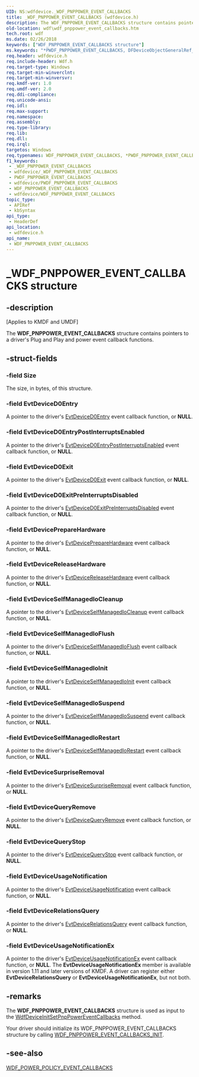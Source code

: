 ```yaml
---
UID: NS:wdfdevice._WDF_PNPPOWER_EVENT_CALLBACKS
title: _WDF_PNPPOWER_EVENT_CALLBACKS (wdfdevice.h)
description: The WDF_PNPPOWER_EVENT_CALLBACKS structure contains pointers to a driver's Plug and Play and power event callback functions.
old-location: wdf\wdf_pnppower_event_callbacks.htm
tech.root: wdf
ms.date: 02/26/2018
keywords: ["WDF_PNPPOWER_EVENT_CALLBACKS structure"]
ms.keywords: "*PWDF_PNPPOWER_EVENT_CALLBACKS, DFDeviceObjectGeneralRef_a4b53707-d968-45a7-a5e8-284e9f34f866.xml, PWDF_PNPPOWER_EVENT_CALLBACKS, PWDF_PNPPOWER_EVENT_CALLBACKS structure pointer, WDF_PNPPOWER_EVENT_CALLBACKS, WDF_PNPPOWER_EVENT_CALLBACKS structure, _WDF_PNPPOWER_EVENT_CALLBACKS, kmdf.wdf_pnppower_event_callbacks, wdf.wdf_pnppower_event_callbacks, wdfdevice/PWDF_PNPPOWER_EVENT_CALLBACKS, wdfdevice/WDF_PNPPOWER_EVENT_CALLBACKS"
req.header: wdfdevice.h
req.include-header: Wdf.h
req.target-type: Windows
req.target-min-winverclnt: 
req.target-min-winversvr: 
req.kmdf-ver: 1.0
req.umdf-ver: 2.0
req.ddi-compliance: 
req.unicode-ansi: 
req.idl: 
req.max-support: 
req.namespace: 
req.assembly: 
req.type-library: 
req.lib: 
req.dll: 
req.irql: 
targetos: Windows
req.typenames: WDF_PNPPOWER_EVENT_CALLBACKS, *PWDF_PNPPOWER_EVENT_CALLBACKS
f1_keywords:
 - _WDF_PNPPOWER_EVENT_CALLBACKS
 - wdfdevice/_WDF_PNPPOWER_EVENT_CALLBACKS
 - PWDF_PNPPOWER_EVENT_CALLBACKS
 - wdfdevice/PWDF_PNPPOWER_EVENT_CALLBACKS
 - WDF_PNPPOWER_EVENT_CALLBACKS
 - wdfdevice/WDF_PNPPOWER_EVENT_CALLBACKS
topic_type:
 - APIRef
 - kbSyntax
api_type:
 - HeaderDef
api_location:
 - wdfdevice.h
api_name:
 - WDF_PNPPOWER_EVENT_CALLBACKS
---
```


# _WDF_PNPPOWER_EVENT_CALLBACKS structure


## -description

<p class="CCE_Message">[Applies to KMDF and UMDF]</p>

The <b>WDF_PNPPOWER_EVENT_CALLBACKS</b> structure contains pointers to a driver's Plug and Play and power event callback functions.

## -struct-fields

### -field Size

The size, in bytes, of this structure.

### -field EvtDeviceD0Entry

A pointer to the driver's <a href="/windows-hardware/drivers/ddi/wdfdevice/nc-wdfdevice-evt_wdf_device_d0_entry">EvtDeviceD0Entry</a> event callback function, or <b>NULL</b>.

### -field EvtDeviceD0EntryPostInterruptsEnabled

A pointer to the driver's <a href="/windows-hardware/drivers/ddi/wdfdevice/nc-wdfdevice-evt_wdf_device_d0_entry_post_interrupts_enabled">EvtDeviceD0EntryPostInterruptsEnabled</a> event callback function, or <b>NULL</b>.

### -field EvtDeviceD0Exit

A pointer to the driver's <a href="/windows-hardware/drivers/ddi/wdfdevice/nc-wdfdevice-evt_wdf_device_d0_exit">EvtDeviceD0Exit</a> event callback function, or <b>NULL</b>.

### -field EvtDeviceD0ExitPreInterruptsDisabled

A pointer to the driver's <a href="/windows-hardware/drivers/ddi/wdfdevice/nc-wdfdevice-evt_wdf_device_d0_exit_pre_interrupts_disabled">EvtDeviceD0ExitPreInterruptsDisabled</a> event callback function, or <b>NULL</b>.

### -field EvtDevicePrepareHardware

A pointer to the driver's <a href="/windows-hardware/drivers/ddi/wdfdevice/nc-wdfdevice-evt_wdf_device_prepare_hardware">EvtDevicePrepareHardware</a> event callback function, or <b>NULL</b>.

### -field EvtDeviceReleaseHardware

A pointer to the driver's <a href="/windows-hardware/drivers/ddi/wdfdevice/nc-wdfdevice-evt_wdf_device_release_hardware">EvtDeviceReleaseHardware</a> event callback function, or <b>NULL</b>.

### -field EvtDeviceSelfManagedIoCleanup

A pointer to the driver's <a href="/windows-hardware/drivers/ddi/wdfdevice/nc-wdfdevice-evt_wdf_device_self_managed_io_cleanup">EvtDeviceSelfManagedIoCleanup</a> event callback function, or <b>NULL</b>.

### -field EvtDeviceSelfManagedIoFlush

A pointer to the driver's <a href="/windows-hardware/drivers/ddi/wdfdevice/nc-wdfdevice-evt_wdf_device_self_managed_io_flush">EvtDeviceSelfManagedIoFlush</a> event callback function, or <b>NULL</b>.

### -field EvtDeviceSelfManagedIoInit

A pointer to the driver's <a href="/windows-hardware/drivers/ddi/wdfdevice/nc-wdfdevice-evt_wdf_device_self_managed_io_init">EvtDeviceSelfManagedIoInit</a> event callback function, or <b>NULL</b>.

### -field EvtDeviceSelfManagedIoSuspend

A pointer to the driver's <a href="/windows-hardware/drivers/ddi/wdfdevice/nc-wdfdevice-evt_wdf_device_self_managed_io_suspend">EvtDeviceSelfManagedIoSuspend</a> event callback function, or <b>NULL</b>.

### -field EvtDeviceSelfManagedIoRestart

A pointer to the driver's <a href="/windows-hardware/drivers/ddi/wdfdevice/nc-wdfdevice-evt_wdf_device_self_managed_io_restart">EvtDeviceSelfManagedIoRestart</a> event callback function, or <b>NULL</b>.

### -field EvtDeviceSurpriseRemoval

A pointer to the driver's <a href="/windows-hardware/drivers/ddi/wdfdevice/nc-wdfdevice-evt_wdf_device_surprise_removal">EvtDeviceSurpriseRemoval</a> event callback function, or <b>NULL</b>.

### -field EvtDeviceQueryRemove

A pointer to the driver's <a href="/windows-hardware/drivers/ddi/wdfdevice/nc-wdfdevice-evt_wdf_device_query_remove">EvtDeviceQueryRemove</a> event callback function, or <b>NULL</b>.

### -field EvtDeviceQueryStop

A pointer to the driver's <a href="/windows-hardware/drivers/ddi/wdfdevice/nc-wdfdevice-evt_wdf_device_query_stop">EvtDeviceQueryStop</a> event callback function, or <b>NULL</b>.

### -field EvtDeviceUsageNotification

A pointer to the driver's <a href="/windows-hardware/drivers/ddi/wdfdevice/nc-wdfdevice-evt_wdf_device_usage_notification">EvtDeviceUsageNotification</a> event callback function, or <b>NULL</b>.

### -field EvtDeviceRelationsQuery

A pointer to the driver's <a href="/windows-hardware/drivers/ddi/wdfdevice/nc-wdfdevice-evt_wdf_device_relations_query">EvtDeviceRelationsQuery</a> event callback function, or <b>NULL</b>.

### -field EvtDeviceUsageNotificationEx

A pointer to the driver's <a href="/windows-hardware/drivers/ddi/wdfdevice/nc-wdfdevice-evt_wdf_device_usage_notification_ex">EvtDeviceUsageNotificationEx</a> event callback function, or <b>NULL</b>. The <b>EvtDeviceUsageNotificationEx</b> member is available in version 1.11 and later versions of KMDF.
A driver can register either <b>EvtDeviceRelationsQuery</b> or <b>EvtDeviceUsageNotificationEx</b>, but not both.

## -remarks

The <b>WDF_PNPPOWER_EVENT_CALLBACKS</b> structure is used as input to the <a href="/windows-hardware/drivers/ddi/wdfdevice/nf-wdfdevice-wdfdeviceinitsetpnppowereventcallbacks">WdfDeviceInitSetPnpPowerEventCallbacks</a> method.

Your driver should initialize its WDF_PNPPOWER_EVENT_CALLBACKS structure by calling <a href="/windows-hardware/drivers/ddi/wdfdevice/nf-wdfdevice-wdf_pnppower_event_callbacks_init">WDF_PNPPOWER_EVENT_CALLBACKS_INIT</a>.

## -see-also

<a href="/windows-hardware/drivers/ddi/wdfdevice/ns-wdfdevice-_wdf_power_policy_event_callbacks">WDF_POWER_POLICY_EVENT_CALLBACKS</a>
